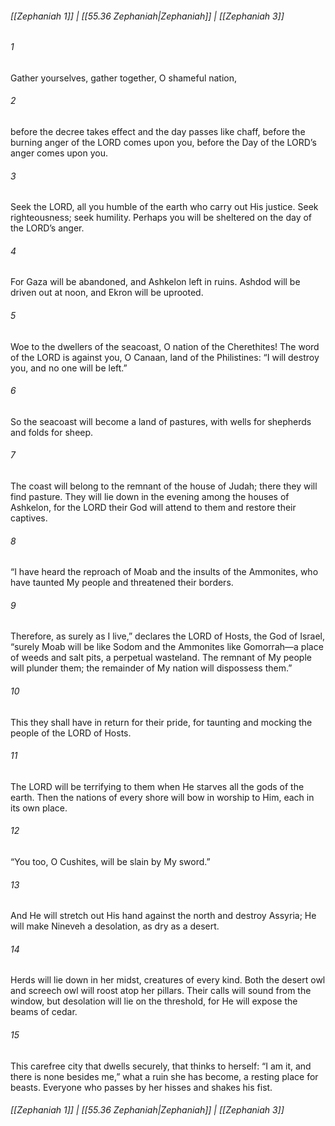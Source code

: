 
###### [[Zephaniah 1]] | [[55.36 Zephaniah|Zephaniah]] | [[Zephaniah 3]]

###### 1
Gather yourselves, gather together, O shameful nation,
###### 2
before the decree takes effect and the day passes like chaff, before the burning anger of the LORD comes upon you, before the Day of the LORD’s anger comes upon you.
###### 3
Seek the LORD, all you humble of the earth who carry out His justice. Seek righteousness; seek humility. Perhaps you will be sheltered on the day of the LORD’s anger.
###### 4
For Gaza will be abandoned, and Ashkelon left in ruins. Ashdod will be driven out at noon, and Ekron will be uprooted.
###### 5
Woe to the dwellers of the seacoast, O nation of the Cherethites! The word of the LORD is against you, O Canaan, land of the Philistines: “I will destroy you, and no one will be left.”
###### 6
So the seacoast will become a land of pastures, with wells for shepherds and folds for sheep.
###### 7
The coast will belong to the remnant of the house of Judah; there they will find pasture. They will lie down in the evening among the houses of Ashkelon, for the LORD their God will attend to them and restore their captives.
###### 8
“I have heard the reproach of Moab and the insults of the Ammonites, who have taunted My people and threatened their borders.
###### 9
Therefore, as surely as I live,” declares the LORD of Hosts, the God of Israel, “surely Moab will be like Sodom and the Ammonites like Gomorrah—a place of weeds and salt pits, a perpetual wasteland. The remnant of My people will plunder them; the remainder of My nation will dispossess them.”
###### 10
This they shall have in return for their pride, for taunting and mocking the people of the LORD of Hosts.
###### 11
The LORD will be terrifying to them when He starves all the gods of the earth. Then the nations of every shore will bow in worship to Him, each in its own place.
###### 12
“You too, O Cushites, will be slain by My sword.”
###### 13
And He will stretch out His hand against the north and destroy Assyria; He will make Nineveh a desolation, as dry as a desert.
###### 14
Herds will lie down in her midst, creatures of every kind. Both the desert owl and screech owl will roost atop her pillars. Their calls will sound from the window, but desolation will lie on the threshold, for He will expose the beams of cedar.
###### 15
This carefree city that dwells securely, that thinks to herself: “I am it, and there is none besides me,” what a ruin she has become, a resting place for beasts. Everyone who passes by her hisses and shakes his fist.

###### [[Zephaniah 1]] | [[55.36 Zephaniah|Zephaniah]] | [[Zephaniah 3]]

